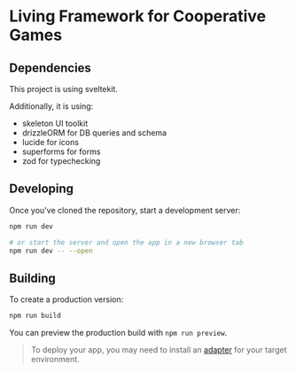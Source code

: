 # Living Framework for Cooperative Games

## Dependencies

This project is using sveltekit.

Additionally, it is using:

- skeleton UI toolkit
- drizzleORM for DB queries and schema
- lucide for icons
- superforms for forms
- zod for typechecking

## Developing

Once you've cloned the repository, start a development server:

```bash
npm run dev

# or start the server and open the app in a new browser tab
npm run dev -- --open
```

## Building

To create a production version:

```bash
npm run build
```

You can preview the production build with `npm run preview`.

> To deploy your app, you may need to install an [adapter](https://kit.svelte.dev/docs/adapters) for your target environment.
